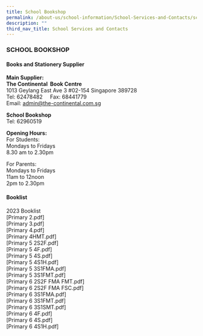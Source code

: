 ```yaml
---
title: School Bookshop
permalink: /about-us/school-information/School-Services-and-Contacts/school-bookshop/
description: ""
third_nav_title: School Services and Contacts
---
```

### SCHOOL BOOKSHOP

#### Books and Stationery Supplier
**Main Supplier:**    <br>
**The Continental  Book Centre** <br>
1013 Geylang East Ave 3 #02-154 Singapore 389728  <br>
Tel: 62478482     Fax: 68441779  <br>
Email: [admin@the-continental.com.sg](mailto:admin@the-continental.com.sg)

**School Bookshop**  <br>
Tel: 62960519

**Opening Hours:**  <br>
For Students: <br>
Mondays to Fridays  <br>
8.30 am to 2.30pm

For Parents: <br>
Mondays to Fridays <br>
11am to 12noon <br>
2pm to 2.30pm

#### Booklist
2023 Booklist <br>
[Primary 2.pdf][](/files/Bendemeer%20Booklist%202023%20Primary%202.pdf)<br>
[Primary 3.pdf][](/files/Bendemeer%20Booklist%202023%20Primary%203.pdf) <br>
[Primary 4.pdf][](/files/Bendemeer%20Booklist%202023%20Primary%204.pdf) <br>
[Primary 4HMT.pdf][](/files/Bendemeer%20Booklist%202023%20Primary%204%20HMT.pdf) <br>
[Primary 5 2S2F.pdf][](/files/Bendemeer%20Booklist%202023%20Primary%205%202S2F%20FMA%20FSC.pdf) <br>
[Primary 5 4F.pdf][](/files/Bendemeer%20Booklist%202023%20Primary%205%204F.pdf) <br>
[Primary 5 4S.pdf][](/files/Bendemeer%20Booklist%202023%20Primary%205%204S.pdf) <br>
[Primary 5 4S1H.pdf][](/files/Bendemeer%20Booklist%202023%20Primary%205%204S1H.pdf) <br>
[Primary 5 3S1FMA.pdf][](/files/Bendemeer%20Booklist%202023%20Primary%205%203S1FMA.pdf) <br>
[Primary 5 3S1FMT.pdf][](/files/Bendemeer%20Booklist%202023%20Primary%205%203S1FMT.pdf) <br>
[Primary 6 2S2F FMA FMT.pdf][](/files/Bendemeer%20Booklist%202023%20Primary%206%202S2F%20FMA%20FMT.pdf) <br>
[Primary 6 2S2F FMA FSC.pdf][](/files/Bendemeer%20Booklist%202023%20Primary%206%202S2F%20FMA%20FSC.pdf) <br>
[Primary 6 3S1FMA.pdf][](/files/Bendemeer%20Booklist%202023%20Primary%206%203S1FMA.pdf) <br>
[Primary 6 3S1FMT.pdf][](/files/Bendemeer%20Booklist%202023%20Primary%206%203S1FMT.pdf) <br>
[Primary 6 3S1SMT.pdf][](/files/Bendemeer%20Booklist%202023%20Primary%206%203F1SMT.pdf)<br>
[Primary 6 4F.pdf][](/files/Bendemeer%20Booklist%202023%20Primary%206%204F.pdf) <br>
[Primary 6 4S.pdf][](/files/Bendemeer%20Booklist%202023%20Primary%206%204S.pdf) <br>
[Primary 6 4S1H.pdf][](/files/Bendemeer%20Booklist%202023%20Primary%206%204S1H.pdf)